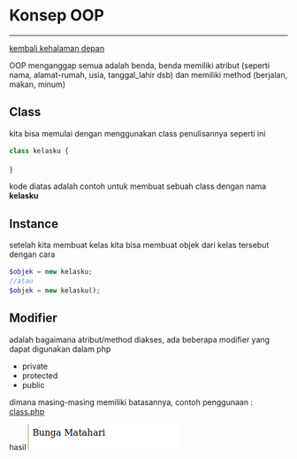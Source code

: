 # Konsep OOP
---
[kembali kehalaman depan](../README.md)

OOP menganggap semua adalah benda, benda memiliki atribut (seperti nama, alamat-rumah, usia, tanggal_lahir dsb) dan memiliki method (berjalan, makan, minum)

## Class
kita bisa memulai dengan menggunakan class penulisannya seperti ini

```php
class kelasku {

}
```
kode diatas adalah contoh untuk membuat sebuah class dengan nama **kelasku** 

## Instance
setelah kita membuat kelas kita bisa membuat objek dari kelas tersebut dengan cara

```php
$objek = new kelasku;
//atau
$objek = new kelasku();
```

## Modifier
adalah bagaimana atribut/method diakses, ada beberapa modifier yang dapat digunakan dalam php
* private
* protected
* public

dimana masing-masing memiliki batasannya, contoh penggunaan : [class.php](../demo/class.php)

hasil ![class.php demo](../pic/as.png)